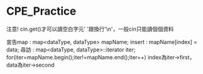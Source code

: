 # CPE_Practice

注意! cin.get()才可以讀空白字元' '跟換行'\n'，一般cin只能讀個個資料

宣告map : map<dataType, dataType> mapName;
insert : mapName[index] = data;
尋訪 : 
map<dataType, dataType>::iterator iter;
for(iter=mapName.begin();iter!=mapName.end();iter++)
index為iter->first，data為iter->second